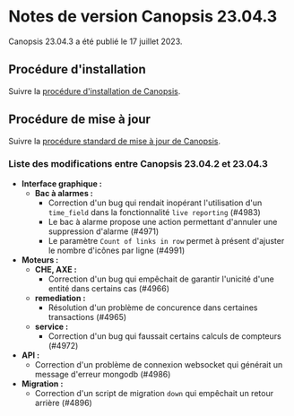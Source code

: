 # Notes de version Canopsis 23.04.3

Canopsis 23.04.3 a été publié le 17 juillet 2023.

## Procédure d'installation

Suivre la [procédure d'installation de Canopsis](../guide-administration/installation/index.md).

## Procédure de mise à jour

Suivre la [procédure standard de mise à jour de Canopsis](../guide-administration/mise-a-jour/index.md).

### Liste des modifications entre Canopsis 23.04.2 et 23.04.3

*  **Interface graphique :**
    *  **Bac à alarmes :**
        * Correction d'un bug qui rendait inopérant l'utilisation d'un `time_field` dans la fonctionnalité `live reporting` (#4983)
        * Le bac à alarme propose une action permettant d'annuler une suppression d'alarme (#4971)
        * Le paramètre `Count of links in row` permet à présent d'ajuster le nombre d'icônes par ligne (#4991)
*  **Moteurs :**
    *  **CHE, AXE :**
        * Correction d'un bug qui empêchait de garantir l'unicité d'une entité dans certains cas (#4966)
    *  **remediation :**
        * Résolution d'un problème de concurence dans certaines transactions (#4965)
    *  **service :**
        * Correction d'un bug qui faussait certains calculs de compteurs (#4972)
*  **API :**
    * Correction d'un problème de connexion websocket qui générait un message d'erreur mongodb (#4986)
*  **Migration :**
    * Correction d'un script de migration `down` qui empêchait un retour arrière (#4896)
